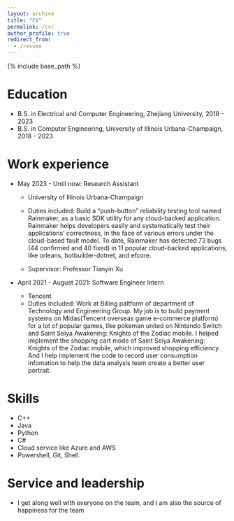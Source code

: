 ```yaml
---
layout: archive
title: "CV"
permalink: /cv/
author_profile: true
redirect_from:
  - /resume
---
```


{% include base_path %}

Education
======
* B.S. in Electrical and Computer Engineering, Zhejiang University, 2018 - 2023
* B.S. in Computer Engineering, University of Illinois Urbana-Champaign, 2018 - 2023

Work experience
======
* May 2023 - Until now: Research Assistant
  * University of Illinois Urbana-Champaign
  * Duties included: Build a “push-button” reliability 
  testing tool named Rainmaker, as a basic SDK utility for
  any cloud-backed application. Rainmaker helps developers
  easily and systematically test their applications’ correctness,
  in the face of various errors under the cloud-based fault model. To date,
  Rainmaker has detected 73 bugs (44 confirmed and 40 fixed)
  in 11 popular cloud-backed applications, like orleans, botbuilder-dotnet, and efcore.

  * Supervisor: Professor Tianyin Xu

* April 2021 - August 2021: Software Engineer Intern
  * Tencent
  * Duties included: Work at Billing paltform of department of Technology and Engineering Group. My job is to build payment systems on Midas(Tencent overseas game e-commerce platform) for a lot of popular games, like pokeman united on Nintendo Switch and Saint Seiya Awakening: Knights of the Zodiac mobile. I helped implement the shopping cart mode of Saint Seiya Awakening: Knights of the Zodiac mobile, which improved shopping efficiency. And I help implement the code to record user consumption infomation to help the data analysis team create a better user portrait.
  
Skills
======
* C++
* Java
* Python
* C#
* Cloud service like Azure and AWS
* Powershell, Git, Shell.
<!-- Publications
======
  <ul>{% for post in site.publications %}
    {% include archive-single-cv.html %}
  {% endfor %}</ul>
  
Talks
======
  <ul>{% for post in site.talks %}
    {% include archive-single-talk-cv.html %}
  {% endfor %}</ul>
  
Teaching
======
  <ul>{% for post in site.teaching %}
    {% include archive-single-cv.html %}
  {% endfor %}</ul>
   -->
Service and leadership
======
* I get along well with everyone on the team, and I am also the source of happiness for the team
